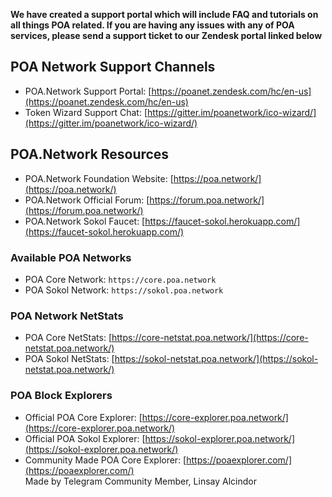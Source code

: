 __We have created a support portal which will include FAQ and tutorials on all things POA related. If you are having any issues with any of POA services, please send a support ticket to our Zendesk portal linked below__

## POA Network Support Channels
- POA.Network Support Portal: [https://poanet.zendesk.com/hc/en-us](https://poanet.zendesk.com/hc/en-us)
- Token Wizard Support Chat: [https://gitter.im/poanetwork/ico-wizard/](https://gitter.im/poanetwork/ico-wizard/)

## POA.Network Resources
- POA.Network Foundation Website: [https://poa.network/](https://poa.network/)
- POA.Network Official Forum: [https://forum.poa.network/](https://forum.poa.network/)
- POA.Network Sokol Faucet: [https://faucet-sokol.herokuapp.com/](https://faucet-sokol.herokuapp.com/)

### Available POA Networks
- POA Core Network: `https://core.poa.network`
- POA Sokol Network: `https://sokol.poa.network`

### POA Network NetStats
- POA Core NetStats: [https://core-netstat.poa.network/](https://core-netstat.poa.network/)
- POA Sokol NetStats: [https://sokol-netstat.poa.network/](https://sokol-netstat.poa.network/)

### POA Block Explorers
- Official POA Core Explorer: [https://core-explorer.poa.network/](https://core-explorer.poa.network/)
- Official POA Sokol Explorer: [https://sokol-explorer.poa.network/](https://sokol-explorer.poa.network/)
- Community Made POA Core Explorer: [https://poaexplorer.com/](https://poaexplorer.com/)    
    Made by Telegram Community Member, Linsay Alcindor 